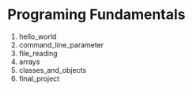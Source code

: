 # Programing Fundamentals
1. hello_world
2. command_line_parameter
3. file_reading
4. arrays
5. classes_and_objects
6. final_project

